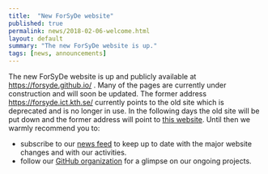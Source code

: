```yaml
---
title:  "New ForSyDe website"
published: true
permalink: news/2018-02-06-welcome.html
layout: default
summary: "The new ForSyDe website is up."
tags: [news, announcements]
---
```


The new ForSyDe website is up and publicly available at <https://forsyde.github.io/> . Many of the pages are currently under construction and will soon be updated. The former address <https://forsyde.ict.kth.se/> currently points to the old site which is deprecated and is no longer in use. In the following days the old site will be put down and the former address will point to [this website](https://forsyde.github.io/). Until then we warmly recommend you to:

 * subscribe to our [news feed](feed.xml) to keep up to date with the major website changes and with our activities.
 * follow our [GitHub organization](https://github.com/forsyde) for a glimpse on our ongoing projects.
